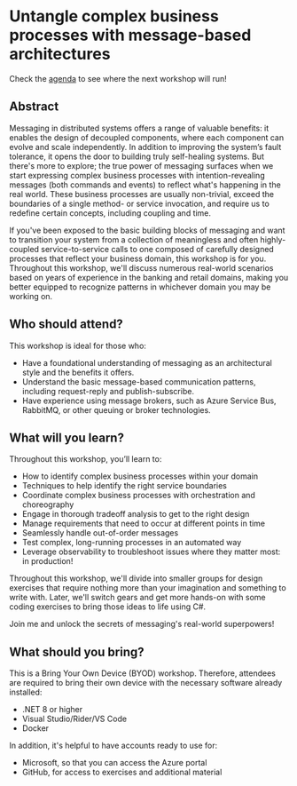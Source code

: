 # Untangle complex business processes with message-based architectures

Check the [agenda](agenda.md) to see where the next workshop will run!

## Abstract

Messaging in distributed systems offers a range of valuable benefits: it enables the design of decoupled components, where each component can evolve and scale independently. In addition to improving the system’s fault tolerance, it opens the door to building truly self-healing systems. But there's more to explore; the true power of messaging surfaces when we start expressing complex business processes with intention-revealing messages (both commands and events) to reflect what's happening in the real world. These business processes are usually non-trivial, exceed the boundaries of a single method- or service invocation, and require us to redefine certain concepts, including coupling and time.

If you've been exposed to the basic building blocks of messaging and want to transition your system from a collection of meaningless and often highly-coupled service-to-service calls to one composed of carefully designed processes that reflect your business domain, this workshop is for you. Throughout this workshop, we'll discuss numerous real-world scenarios based on years of experience in the banking and retail domains, making you better equipped to recognize patterns in whichever domain you may be working on.

## Who should attend?

This workshop is ideal for those who:

- Have a foundational understanding of messaging as an architectural style and the benefits it offers.
- Understand the basic message-based communication patterns, including request-reply and publish-subscribe.
- Have experience using message brokers, such as Azure Service Bus, RabbitMQ, or other queuing or broker technologies.

## What will you learn?

Throughout this workshop, you’ll learn to:

- How to identify complex business processes within your domain
- Techniques to help identify the right service boundaries
- Coordinate complex business processes with orchestration and choreography
- Engage in thorough tradeoff analysis to get to the right design
- Manage requirements that need to occur at different points in time
- Seamlessly handle out-of-order messages
- Test complex, long-running processes in an automated way
- Leverage observability to troubleshoot issues where they matter most: in production!

Throughout this workshop, we'll divide into smaller groups for design exercises that require nothing more than your imagination and something to write with. Later, we'll switch gears and get more hands-on with some coding exercises to bring those ideas to life using C#.

Join me and unlock the secrets of messaging's real-world superpowers!

## What should you bring?

This is a Bring Your Own Device (BYOD) workshop. Therefore, attendees are required to bring their own device with the necessary software already installed:

- .NET 8 or higher
- Visual Studio/Rider/VS Code
- Docker

In addition, it's helpful to have accounts ready to use for:

- Microsoft, so that you can access the Azure portal
- GitHub, for access to exercises and additional material
